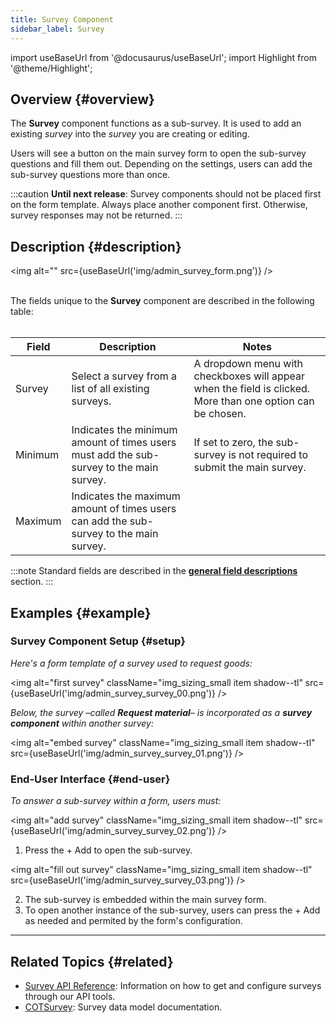 ```yaml
---
title: Survey Component
sidebar_label: Survey
---
```

import useBaseUrl from '@docusaurus/useBaseUrl';
import Highlight from '@theme/Highlight';

## Overview {#overview}

The **Survey** component functions as a sub-survey. It is used to add an existing _survey_ into the _survey_ you are creating or editing.

Users will see a button on the main survey form to open the sub-survey questions and fill them out. Depending on the settings, users can add the sub-survey questions more than once.

:::caution
**Until next release**: Survey components should not be placed first on the form template. Always place another component first. Otherwise, survey responses may not be returned.
:::


## Description {#description}

<img alt="" src={useBaseUrl('img/admin_survey_form.png')} />
<br/><br/>

The fields unique to the **Survey** component are described in the following table:<br/><br/>

| Field | Description | Notes |
| ---- | ----------- | ----- |
| Survey | Select a survey from a list of all existing surveys. | A dropdown menu with checkboxes will appear when the field is clicked. More than one option can be chosen. |
| Minimum | Indicates the minimum amount of times users must add the sub-survey to the main survey. | If set to zero, the sub-survey is not required to submit the main survey.
| Maximum | Indicates the maximum amount of times users can add the sub-survey to the main survey. |

:::note
Standard fields are described in the [**general field descriptions**](/docs/documentation/admin/survey/survey_overview/#field-descriptions) section.
:::

## Examples {#example}

### Survey Component Setup {#setup}

_Here's a form template of a survey used to request goods:_

<img alt="first survey" className="img_sizing_small item shadow--tl" src={useBaseUrl('img/admin_survey_survey_00.png')} />
<br/>

_Below, the survey –called **Request material**– is incorporated as a **survey component** within another survey:_

<img alt="embed survey" className="img_sizing_small item shadow--tl" src={useBaseUrl('img/admin_survey_survey_01.png')} />
<br/>

### End-User Interface {#end-user}
_To answer a sub-survey within a form, users must:_

<img alt="add survey" className="img_sizing_small item shadow--tl" src={useBaseUrl('img/admin_survey_survey_02.png')} />
<br/>

<div className="margin-left--lg">

1. Press the <span className="badge badge--warning">+ Add</span> to open the sub-survey.

</div>

<img alt="fill out survey" className="img_sizing_small item shadow--tl" src={useBaseUrl('img/admin_survey_survey_03.png')} />
<br/>

<div className="margin-left--lg">

2. The sub-survey is embedded within the main survey form.
3. To open another instance of the sub-survey, users can press the <span className="badge badge--warning">+ Add</span> as needed and permited by the form's configuration.

</div>

---
## Related Topics {#related}
- [Survey API Reference](/docs/documentation/api/surveys/): Information on how to get and configure surveys through our API tools.
- [COTSurvey](/docs/documentation/models/surveys/model_surveys): Survey data model documentation.